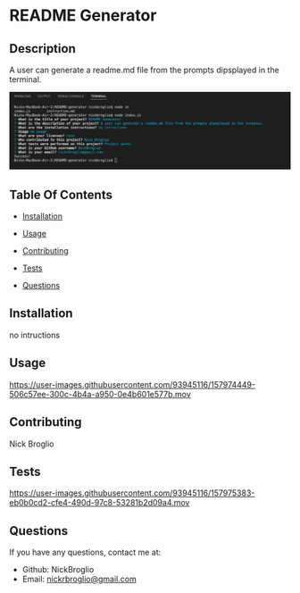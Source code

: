 # README Generator

  

  ## Description
  A user can generate a readme.md file from the prompts dipsplayed in the terminal.

  ![questions](./images/questions.png)
  
  ## Table Of Contents
  * [Installation](#installation)
  * [Usage](#usage)
  
  * [Contributing](#contributing)
  * [Tests](#tests)
  * [Questions](#questions)
  
  ## Installation
  no intructions
  
  ## Usage
  
  

https://user-images.githubusercontent.com/93945116/157974449-506c57ee-300c-4b4a-a950-0e4b601e577b.mov


  
  
  
  ## Contributing
  Nick Broglio
  
  ## Tests
  
  

https://user-images.githubusercontent.com/93945116/157975383-eb0b0cd2-cfe4-490d-97c8-53281b2d09a4.mov


  ## Questions 
  If you have any questions, contact me at:
  
  * Github: NickBroglio
  * Email: nickrbroglio@gmail.com
  
